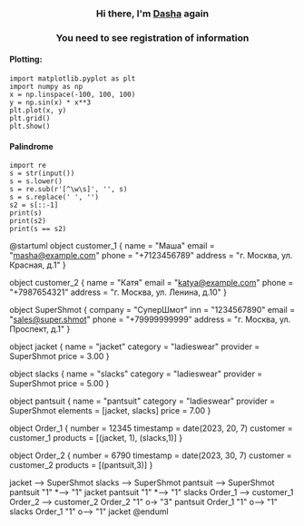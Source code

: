 <h3 align="center">Hi there, I'm <a href="https://dashashat.ru/" target="_blank">Dasha</a> again
<h3 align="center">You need to see registration of information</h3>

#### Plotting: 

```
import matplotlib.pyplot as plt
import numpy as np
x = np.linspace(-100, 100, 100)
y = np.sin(x) * x**3
plt.plot(x, y)
plt.grid()
plt.show()
```

#### Palindrome
```
import re
s = str(input())
s = s.lower()
s = re.sub(r'[^\w\s]', '', s)
s = s.replace(' ', '')
s2 = s[::-1]
print(s)
print(s2)
print(s == s2)
```

@startuml
object customer_1 {
  name = "Маша"
  email = "masha@example.com"
  phone = "+7123456789"
  address = "г. Москва, ул. Красная, д.1"
}

object customer_2 {
  name = "Катя"
  email = "katya@example.com"
  phone = "+7987654321"
  address = "г. Москва, ул. Ленина, д.10"
}

object SuperShmot {
  company = "СуперШмот"
  inn = "1234567890"
  email = "sales@super.shmot"
  phone = "+79999999999"
  address = "г. Москва, ул. Проспект, д.1"
}

object jacket {
  name = "jacket"
  category = "ladieswear"
  provider = SuperShmot
  price = 3.00
}

object slacks {
  name = "slacks"
  category = "ladieswear"
  provider = SuperShmot
  price = 5.00
}

object pantsuit {
  name = "pantsuit"
  category = "ladieswear"
  provider = SuperShmot
  elements = [jacket, slacks]
  price = 7.00
}

object Order_1 {
  number = 12345
  timestamp = date(2023, 20, 7)
  customer = customer_1
  products = [(jacket, 1), (slacks,1)]
}

object Order_2 {
  number = 6790
  timestamp = date(2023, 30, 7)
  customer = customer_2
  products = [(pantsuit,3)]
}

jacket --> SuperShmot
slacks --> SuperShmot
pantsuit --> SuperShmot
pantsuit "1" *--> "1" jacket
pantsuit "1" *--> "1" slacks
Order_1 --> customer_1
Order_2 --> customer_2
Order_2 "1" o-> "3" pantsuit
Order_1 "1" o--> "1" slacks
Order_1 "1" o--> "1" jacket
@enduml

